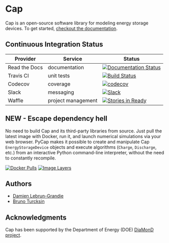 Cap
===

Cap is an open-source software library for modeling energy storage devices.
To get started, [checkout the documentation](https://cap.readthedocs.org).


Continuous Integration Status
-----------------------------

Provider      | Service            | Status
------------- | ------------------ | ------
Read the Docs | documentation      | [![Documentation Status](https://readthedocs.org/projects/cap/badge/?version=latest)](https://readthedocs.org/projects/cap/?badge=latest)
Travis CI     | unit tests         | [![Build Status](https://travis-ci.org/ORNL-CEES/Cap.svg?branch=master)](https://travis-ci.org/ORNL-CEES/Cap)
Codecov       | coverage           | [![codecov](https://codecov.io/gh/ORNL-CEES/Cap/branch/master/graph/badge.svg)](https://codecov.io/gh/ORNL-CEES/Cap)
Slack         | messaging          | [![Slack](https://img.shields.io/badge/Slack-%23cap-ff69b4.svg)](https://ornl-cees.slack.com/archives/cap)
Waffle        | project management | [![Stories in Ready](https://badge.waffle.io/ORNL-CEES/Cap.png?label=ready&title=Ready)](https://waffle.io/ORNL-CEES/Cap)


NEW - Escape dependency hell
----------------------------

No need to build Cap and its third-party libraries from source. Just pull the
latest image with Docker, run it, and launch numerical simulations via your
web browser. PyCap makes it possible to create and manipulate Cap
``EnergyStorageDevice`` objects and execute algorithms (``Charge``,
``Discharge``, etc.) from an interactive Python command-line interpreter,
without the need to constantly recompile.

[![Docker Pulls](https://img.shields.io/docker/pulls/dalg24/cap.svg)](https://hub.docker.com/r/dalg24/cap)
[![Image Layers](https://images.microbadger.com/badges/image/dalg24/cap.svg)](http://microbadger.com/images/dalg24/cap)


Authors
-------
* [Damien Lebrun-Grandie](https://github.com/dalg24)
* [Bruno Turcksin](https://github.com/rombur)


Acknowledgments
---------------
Cap has been supported by the Department of Energy (DOE) [DiaMonD
project](http://dmd.mit.edu).
